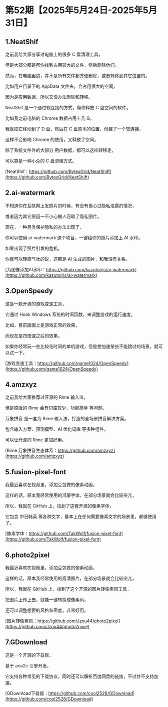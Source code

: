 # 第52期【2025年5月24日-2025年5月31日】

## 1.NeatShif

之前我给大家分享过电脑上的很多 C 盘清理工具，

但是大部分都是帮你找到占用较大的文件，然后删除他们。

然而，在电脑里边，并不是所有文件都方便删除，或者转移到其它位置的。

比如用户目录下的 AppData 文件夹，会占用很大的空间，

因为是应用数据，所以又没办法删除和转移。

NeatShif 是一个通过软连接的方式，帮你释放 C 盘空间的软件。

比如我之前电脑的 Chrome 数据占用十几 G，

我就把它移动到了 D 盘，然后在 C 盘原本的位置，创建了一个软连接，

这样不会影响 Chrome 的使用，又释放了空间。

除了系统文件外的大部分 用户数据，都可以这样转移走，

可以算是一种小众的 C 盘清理方式。

[NeatShif：https://github.com/BytexGrid/NeatShift](https://github.com/BytexGrid/NeatShift)

## 2.ai-watermark

不知道你在互联网上发照片的时候，有没有担心过隐私泄露的情况，

或者因为其它原因一不小心被人窃取了隐私图片。

现在，一种另类保护隐私的办法出现了，

你可以使用 ai-watermark 这个项目，一键给你的照片添加上 AI 水印。

如果出现了照片引发的危机，

你就可以理直气壮的说，这都是 AI 生成的图片，和我没有关系。

[为图像添加AI水印：https://github.com/kazutoiris/ai-watermark](https://github.com/kazutoiris/ai-watermark)

## 3.OpenSpeedy

这是一款开源的游戏变速工具，

它通过 Hook Windows 系统的时间函数，来调整游戏的运行速度。

比如，目前画面上是游戏正常的效果，

而现在是四倍速之后的效果。

如果你经常玩一些比较花时间的单机游戏，但是想加速某些不能跳过的场景，就可以试一下。

[游戏变速工具：https://github.com/game1024/OpenSpeedy](https://github.com/game1024/OpenSpeedy)

## 4.amzxyz

之前我给大家推荐过开源的 Rime 输入法，

但是原版的 Rime 会有词库较少、功能简单 等问题。

万象拼音 是一套为 Rime 输入法，打造的全场景拼音解决方案。

包含输入方案、预测模型、AI 优化词库 等多种组件，

可以让开源的 Rime 更加好用。

[Rime 万象拼音生态体系：https://github.com/amzxyz](https://github.com/amzxyz)

## 5.fusion-pixel-font

我最近喜欢在视频里，添加豆包做的像素动画，

这样的话，原本我经常使用的鸿蒙字体，在部分场景就会比较突兀，

所以，我就在 GitHub 上，找到了这套开源的像素字体，

它包含 中日韩英 等各种文字，基本上在任何需要像素文字的场景里，都够使用了。

[像素字体：https://github.com/TakWolf/fusion-pixel-font](https://github.com/TakWolf/fusion-pixel-font)

## 6.photo2pixel

我最近喜欢在视频里，添加豆包做的像素动画，

这样的话，原本我经常使用的高清图片，在部分场景就会比较突兀，

所以，我就在 GitHub 上，找到了这个开源的图片转像素风工具，

把图片上传上去，就能一键转换成像素风，

还可以调整想要的风格和密度，非常好用。

[图片转像素风：https://github.com/Jzou44/photo2pixel](https://github.com/Jzou44/photo2pixel)

## 7.GDownload

这是一个开源的下载器，

基于 aria2c 引擎开发，

它支持各种常见的下载协议，同时还可以解析百度网盘的链接，不过并不支持加速。

[GDownload下载器：https://github.com/cool2528/GDownload](https://github.com/cool2528/GDownload)
